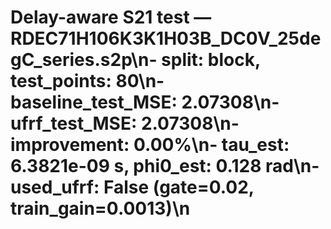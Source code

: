 # Delay-aware S21 test — RDEC71H106K3K1H03B_DC0V_25degC_series.s2p\n- split: block, test_points: 80\n- baseline_test_MSE: 2.07308\n- ufrf_test_MSE: 2.07308\n- improvement: 0.00%\n- tau_est: 6.3821e-09 s, phi0_est: 0.128 rad\n- used_ufrf: False (gate=0.02, train_gain=0.0013)\n